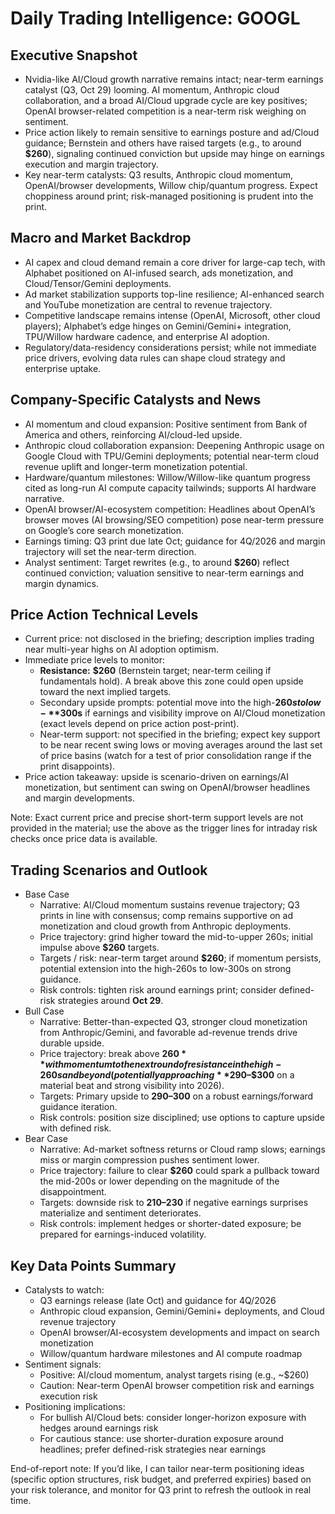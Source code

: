 # Daily Trading Intelligence: GOOGL

## Executive Snapshot
- Nvidia-like AI/Cloud growth narrative remains intact; near-term earnings catalyst (Q3, Oct 29) looming. AI momentum, Anthropic cloud collaboration, and a broad AI/Cloud upgrade cycle are key positives; OpenAI browser-related competition is a near-term risk weighing on sentiment.
- Price action likely to remain sensitive to earnings posture and ad/Cloud guidance; Bernstein and others have raised targets (e.g., to around **$260**), signaling continued conviction but upside may hinge on earnings execution and margin trajectory.
- Key near-term catalysts: Q3 results, Anthropic cloud momentum, OpenAI/browser developments, Willow chip/quantum progress. Expect choppiness around print; risk-managed positioning is prudent into the print.

## Macro and Market Backdrop
- AI capex and cloud demand remain a core driver for large-cap tech, with Alphabet positioned on AI-infused search, ads monetization, and Cloud/Tensor/Gemini deployments.
- Ad market stabilization supports top-line resilience; AI-enhanced search and YouTube monetization are central to revenue trajectory.
- Competitive landscape remains intense (OpenAI, Microsoft, other cloud players); Alphabet’s edge hinges on Gemini/Gemini+ integration, TPU/Willow hardware cadence, and enterprise AI adoption.
- Regulatory/data-residency considerations persist; while not immediate price drivers, evolving data rules can shape cloud strategy and enterprise uptake.

## Company-Specific Catalysts and News
- AI momentum and cloud expansion: Positive sentiment from Bank of America and others, reinforcing AI/cloud-led upside.
- Anthropic cloud collaboration expansion: Deepening Anthropic usage on Google Cloud with TPU/Gemini deployments; potential near-term cloud revenue uplift and longer-term monetization potential.
- Hardware/quantum milestones: Willow/Willow-like quantum progress cited as long-run AI compute capacity tailwinds; supports AI hardware narrative.
- OpenAI browser/AI-ecosystem competition: Headlines about OpenAI’s browser moves (AI browsing/SEO competition) pose near-term pressure on Google’s core search monetization.
- Earnings timing: Q3 print due late Oct; guidance for 4Q/2026 and margin trajectory will set the near-term direction.
- Analyst sentiment: Target rewrites (e.g., to around **$260**) reflect continued conviction; valuation sensitive to near-term earnings and margin dynamics.

## Price Action Technical Levels
- Current price: not disclosed in the briefing; description implies trading near multi-year highs on AI adoption optimism.
- Immediate price levels to monitor:
  - **Resistance:** **$260** (Bernstein target; near-term ceiling if fundamentals hold). A break above this zone could open upside toward the next implied targets.
  - Secondary upside prompts: potential move into the high-**$260s to low-**$300s** if earnings and visibility improve on AI/Cloud monetization (exact levels depend on price action post-print).
  - Near-term support: not specified in the briefing; expect key support to be near recent swing lows or moving averages around the last set of price basins (watch for a test of prior consolidation range if the print disappoints).
- Price action takeaway: upside is scenario-driven on earnings/AI monetization, but sentiment can swing on OpenAI/browser headlines and margin developments.

Note: Exact current price and precise short-term support levels are not provided in the material; use the above as the trigger lines for intraday risk checks once price data is available.

## Trading Scenarios and Outlook
- Base Case
  - Narrative: AI/Cloud momentum sustains revenue trajectory; Q3 prints in line with consensus; comp remains supportive on ad monetization and cloud growth from Anthropic deployments.
  - Price trajectory: grind higher toward the mid-to-upper 260s; initial impulse above **$260** targets.
  - Targets / risk: near-term target around **$260**; if momentum persists, potential extension into the high-260s to low-300s on strong guidance.
  - Risk controls: tighten risk around earnings print; consider defined-risk strategies around **Oct 29**.
- Bull Case
  - Narrative: Better-than-expected Q3, stronger cloud monetization from Anthropic/Gemini, and favorable ad-revenue trends drive durable upside.
  - Price trajectory: break above **$260** with momentum to the next round of resistance in the high-260s and beyond (potentially approaching **$290–$300** on a material beat and strong visibility into 2026).
  - Targets: Primary upside to **$290–$300** on a robust earnings/forward guidance iteration.
  - Risk controls: position size disciplined; use options to capture upside with defined risk.
- Bear Case
  - Narrative: Ad-market softness returns or Cloud ramp slows; earnings miss or margin compression pushes sentiment lower.
  - Price trajectory: failure to clear **$260** could spark a pullback toward the mid-200s or lower depending on the magnitude of the disappointment.
  - Targets: downside risk to **$210–$230** if negative earnings surprises materialize and sentiment deteriorates.
  - Risk controls: implement hedges or shorter-dated exposure; be prepared for earnings-induced volatility.

## Key Data Points Summary
- Catalysts to watch:
  - Q3 earnings release (late Oct) and guidance for 4Q/2026
  - Anthropic cloud expansion, Gemini/Gemini+ deployments, and Cloud revenue trajectory
  - OpenAI browser/AI-ecosystem developments and impact on search monetization
  - Willow/quantum hardware milestones and AI compute roadmap
- Sentiment signals:
  - Positive: AI/cloud momentum, analyst targets rising (e.g., ~$260)
  - Caution: Near-term OpenAI browser competition risk and earnings execution risk
- Positioning implications:
  - For bullish AI/Cloud bets: consider longer-horizon exposure with hedges around earnings risk
  - For cautious stance: use shorter-duration exposure around headlines; prefer defined-risk strategies near earnings

End-of-report note: If you’d like, I can tailor near-term positioning ideas (specific option structures, risk budget, and preferred expiries) based on your risk tolerance, and monitor for Q3 print to refresh the outlook in real time.